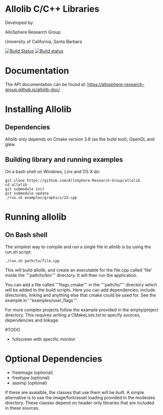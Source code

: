 
# Allolib C/C++ Libraries
Developed by:

AlloSphere Research Group

University of California, Santa Barbara

[![Build Status](https://travis-ci.org/AlloSphere-Research-Group/allolib.svg?branch=master)](https://travis-ci.org/AlloSphere-Research-Group/allolib)
[![Build status](https://ci.appveyor.com/api/projects/status/c311nw14jmwq9lv1?svg=true)](https://ci.appveyor.com/project/mantaraya36/allolib)

# Documentation

The API documentation can be found at: https://allosphere-research-group.github.io/allolib-doc/

# Installing Allolib

## Dependencies

Allolib only depends on Cmake version 3.8 (as the build tool), OpenGL and glew.

## Building library and running examples
On a bash shell on Windows, Linx and OS X do:

    git clone https://github.com/AlloSphere-Research-Group/allolib
    cd allolib
    git submodule init
    git submodule update
    ./run.sh examples/graphics/2d.cpp

# Running allolib

## On Bash shell

The simplest way to compile and run a single file in allolib is by using the run.sh script:

    ./run.sh path/to/file.cpp

This will build allolib, and create an executable for the file.cpp called 'file' inside the '''path/to/bin''' directory. It will then run the application.

You can add a file called '''flags.cmake''' in the '''path/to/''' directory which will be added to the build scripts. Here you can add dependencies, include directories, linking and anything else that cmake could be used for. See the example in '''examples/user_flags'''.

For more complex projects follow the example provided in the empty/project directory. This requires writing a CMakeLists.txt to specify sources, dependencies and linkage.

#TODO

- fullscreen with specific monitor

# Optional Dependencies

- freeimage (optional)
- freetype (optional)
- assimp (optional)

If these are avaialble, the classes that use them will be built. A simple alternative is to use the image/font/asset loading provided in the modeules directory. These classes depend on header only libraries that are included in these sources.

